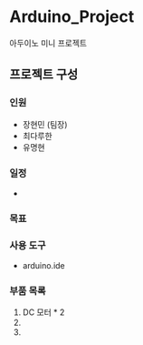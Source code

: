 # Arduino_Project
아두이노 미니 프로젝트

## 프로젝트 구성

### 인원

* 장현민 (팀장)
* 최다루한
* 유명현

### 일정

* 

### 목표

### 사용 도구

* arduino.ide

### 부품 목록

1. DC 모터 * 2
2. 
3. 